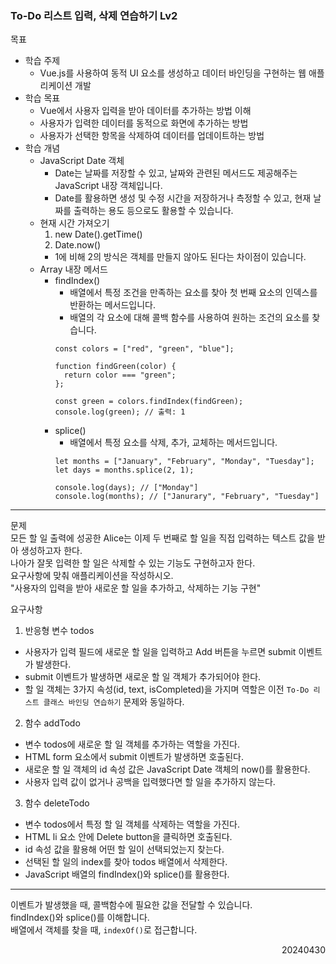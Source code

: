 ### To-Do 리스트 입력, 삭제 연습하기 Lv2
목표  
- 학습 주제
  - Vue.js를 사용하여 동적 UI 요소를 생성하고 데이터 바인딩을 구현하는 웹 애플리케이션 개발
- 학습 목표
  - Vue에서 사용자 입력을 받아 데이터를 추가하는 방법 이해
  - 사용자가 입력한 데이터를 동적으로 화면에 추가하는 방법
  - 사용자가 선택한 항목을 삭제하여 데이터를 업데이트하는 방법
- 학습 개념
  - JavaScript Date 객체
    - Date는 날짜를 저장할 수 있고, 날짜와 관련된 메서드도 제공해주는 JavaScript 내장 객체입니다.
    - Date를 활용하면 생성 및 수정 시간을 저장하거나 측정할 수 있고, 현재 날짜를 출력하는 용도 등으로도 활용할 수 있습니다.
  - 현재 시간 가져오기
    1. new Date().getTime()
    2. Date.now()
    - 1에 비해 2의 방식은 객체를 만들지 않아도 된다는 차이점이 있습니다.
  - Array 내장 메서드
    - findIndex()
      - 배열에서 특정 조건을 만족하는 요소를 찾아 첫 번째 요소의 인덱스를 반환하는 메서드입니다.
      - 배열의 각 요소에 대해 콜백 함수를 사용하여 원하는 조건의 요소를 찾습니다.
      ```
      const colors = ["red", "green", "blue"];

      function findGreen(color) {
        return color === "green";
      };
      ```
      ```
      const green = colors.findIndex(findGreen);
      console.log(green); // 출력: 1
      ```
    - splice()
      - 배열에서 특정 요소를 삭제, 추가, 교체하는 메서드입니다.
      ```
      let months = ["January", "February", "Monday", "Tuesday"];
      let days = months.splice(2, 1);

      console.log(days); // ["Monday"]
      console.log(months); // ["Janurary", "February", "Tuesday"]
      ```
---
문제  
모든 할 일 출력에 성공한 Alice는 이제 두 번째로 할 일을 직접 입력하는 텍스트 값을 받아 생성하고자 한다.  
나아가 잘못 입력한 할 일은 삭제할 수 있는 기능도 구현하고자 한다.  
요구사항에 맞춰 애플리케이션을 작성하시오.  
"사용자의 입력을 받아 새로운 할 일을 추가하고, 삭제하는 기능 구현"  

요구사항
1. 반응형 변수 todos
  - 사용자가 입력 필드에 새로운 할 일을 입력하고 Add 버튼을 누르면 submit 이벤트가 발생한다.
  - submit 이벤트가 발생하면 새로운 할 일 객체가 추가되어야 한다.
  - 할 일 객체는 3가지 속성(id, text, isCompleted)을 가지며 역할은 이전 `To-Do 리스트 클래스 바인딩 연습하기` 문제와 동일하다.
2. 함수 addTodo
  - 변수 todos에 새로운 할 일 객체를 추가하는 역할을 가진다.
  - HTML form 요소에서 submit 이벤트가 발생하면 호출된다.
  - 새로운 할 일 객체의 id 속성 값은 JavaScript Date 객체의 now()를 활용한다.
  - 사용자 입력 값이 없거나 공백을 입력했다면 할 일을 추가하지 않는다.
3. 함수 deleteTodo
  - 변수 todos에서 특정 할 일 객체를 삭제하는 역할을 가진다.
  - HTML li 요소 안에 Delete button을 클릭하면 호출된다.
  - id 속성 값을 활용해 어떤 할 일이 선택되었는지 찾는다.
  - 선택된 할 일의 index를 찾아 todos 배열에서 삭제한다.
  - JavaScript 배열의 findIndex()와 splice()를 활용한다.
---
이벤트가 발생했을 때, 콜백함수에 필요한 값을 전달할 수 있습니다.  
findIndex()와 splice()를 이해합니다.  
배열에서 객체를 찾을 때, `indexOf()`로 접근합니다.
<div style="text-align: right">20240430</div>
